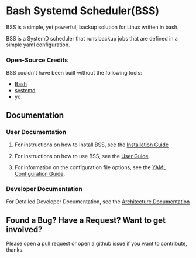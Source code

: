 # Bash Systemd Scheduler(BSS)

BSS is a simple, yet powerful, backup solution for Linux written in bash. 

BSS is a SystemD scheduler that runs backup jobs that are defined in a simple yaml configuration. 

### Open-Source Credits

BSS couldn't have been built without the following tools:

- [Bash](https://www.gnu.org/software/bash/)
- [systemd](https://systemd.io/)
- [yq](https://github.com/mikefarah/yq)

## Documentation

### User Documentation

1. For instructions on how to Install BSS, see the [Installation Guide](Documentation/Install.md)

2. For instructions on how to use BSS, see the [User Guide](Documentation/UserGuide.md).

3. For information on the configuration file options, see the [YAML  Configuration Guide](Documentation/Configuration.md).

### Developer Documentation

For Detailed Developer Documentation, see the [Architecture Documentation](Documentation/Architecture.md)

## Found a Bug? Have a Request? Want to get involved?

Please open a pull request or open a github issue if you want to contribute, thanks.
